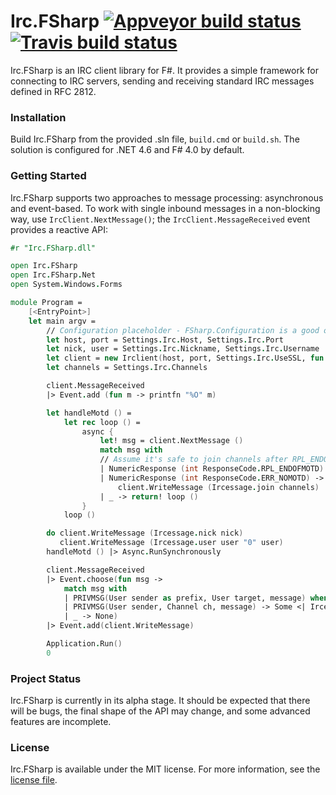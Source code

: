 # Irc.FSharp [![Appveyor build status](https://ci.appveyor.com/api/projects/status/phblrb0ix2g1kowr?svg=true)](https://ci.appveyor.com/project/cagyirey/irc-fsharp) [![Travis build status](https://travis-ci.org/cagyirey/Irc.FSharp.svg?branch=master)](https://travis-ci.org/cagyirey/Irc.FSharp)

Irc.FSharp is an IRC client library for F#. It provides a simple framework for connecting to IRC servers, sending and receiving standard IRC messages defined in RFC 2812.

### Installation

Build Irc.FSharp from the provided .sln file, `build.cmd` or `build.sh`. The solution is configured for .NET 4.6 and F# 4.0 by default.

### Getting Started

Irc.FSharp supports two approaches to message processing: asynchronous and event-based. To work with single inbound messages in a non-blocking way, use `IrcClient.NextMessage()`; the `IrcClient.MessageReceived` event provides a reactive API:

```fsharp
#r "Irc.FSharp.dll"

open Irc.FSharp
open Irc.FSharp.Net
open System.Windows.Forms

module Program = 
    [<EntryPoint>]
    let main argv = 
        // Configuration placeholder - FSharp.Configuration is a good option
        let host, port = Settings.Irc.Host, Settings.Irc.Port
        let nick, user = Settings.Irc.Nickname, Settings.Irc.Username
        let client = new Irclient(host, port, Settings.Irc.UseSSL, fun _ _ _ _ -> true)
        let channels = Settings.Irc.Channels

        client.MessageReceived
        |> Event.add (fun m -> printfn "%O" m)

        let handleMotd () =
            let rec loop () =
                async {
                    let! msg = client.NextMessage ()
                    match msg with
                    // Assume it's safe to join channels after RPL_ENDOFMOTD or ERR_NOMOTD.
                    | NumericResponse (int ResponseCode.RPL_ENDOFMOTD)
                    | NumericResponse (int ResponseCode.ERR_NOMOTD) ->
                        client.WriteMessage (Ircessage.join channels)
                    | _ -> return! loop ()
                }
            loop ()

        do client.WriteMessage (Ircessage.nick nick)
           client.WriteMessage (Ircessage.user user "0" user)
        handleMotd () |> Async.RunSynchronously

        client.MessageReceived
        |> Event.choose(fun msg ->
            match msg with
            | PRIVMSG(User sender as prefix, User target, message) when target = nick -> Some <| Ircessage.privmsg [ sender ] (sprintf "%s: Hello!" sender)
            | PRIVMSG(User sender, Channel ch, message) -> Some <| Ircessage.privmsg [ch] (sprintf "%s: Hello!" sender)
            | _ -> None)
        |> Event.add(client.WriteMessage)

		Application.Run()
		0
```

### Project Status

Irc.FSharp is currently in its alpha stage. It should be expected that there will be bugs, the final shape of the API may change, and some advanced features are incomplete.

### License

Irc.FSharp is available under the MIT license. For more information, see the [license file](https://github.com/cagyirey/Irc.FSharp/blob/master/LICENSE.md).
